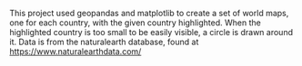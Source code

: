 This project used geopandas and matplotlib to create a set of world maps, one for each country, with the given country highlighted. When the highlighted country is too small to be easily visible, a circle is drawn around it. 
Data is from the naturalearth database, found at https://www.naturalearthdata.com/
